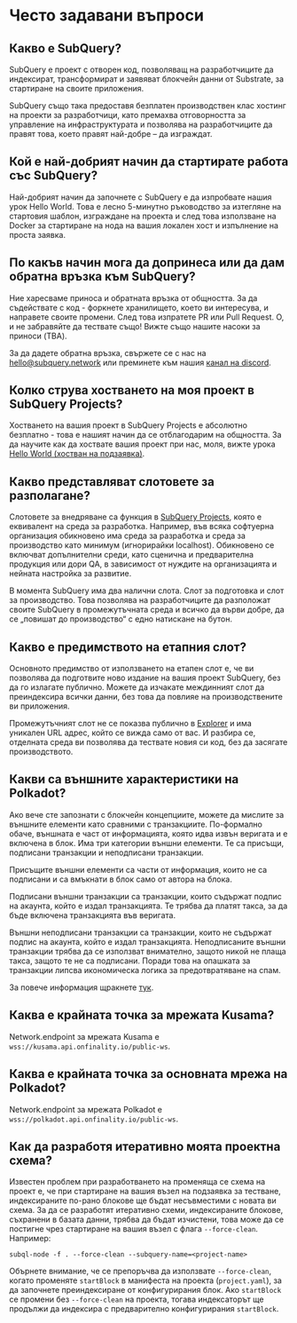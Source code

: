# Често задавани въпроси

## Какво е SubQuery?

SubQuery е проект с отворен код, позволяващ на разработчиците да индексират, трансформират и заявяват блокчейн данни от Substrate, за стартиране на своите приложения.

SubQuery също така предоставя безплатен производствен клас хостинг на проекти за разработчици, като премахва отговорността за управление на инфраструктурата и позволява на разработчиците да правят това, което правят най-добре – да изграждат.

## Кой е най-добрият начин да стартирате работа със SubQuery?

Най-добрият начин да започнете с SubQuery е да изпробвате нашия урок Hello World. Това е лесно 5-минутно ръководство за изтегляне на стартовия шаблон, изграждане на проекта и след това използване на Docker за стартиране на нода на вашия локален хост и изпълнение на проста заявка.

## По какъв начин мога да допринеса или да дам обратна връзка към SubQuery?

Ние харесваме приноса и обратната връзка от общността. За да съдействате с код - форкнете хранилището, което ви интересува, и направете своите промени. След това изпратете PR или Pull Request. О, и не забравяйте да тествате също! Вижте също нашите насоки за приноси (TBA).

За да дадете обратна връзка, свържете се с нас на hello@subquery.network или преминете към нашия [канал на discord](https://discord.com/invite/78zg8aBSMG).

## Колко струва хостването на моя проект в SubQuery Projects?

Хостването на вашия проект в SubQuery Projects е абсолютно безплатно - това е нашият начин да се отблагодарим на общността. За да научите как да хоствате вашия проект при нас, моля, вижте урока [Hello World (хостван на подзаявка)](../run_publish/publish.md).

## Какво представляват слотовете за разполагане?

Слотовете за внедряване са функция в [SubQuery Projects](https://project.subquery.network), която е еквивалент на среда за разработка. Например, във всяка софтуерна организация обикновено има среда за разработка и среда за производство като минимум (игнорирайки localhost). Обикновено се включват допълнителни среди, като сценична и предварителна продукция или дори QA, в зависимост от нуждите на организацията и нейната настройка за развитие.

В момента SubQuery има два налични слота. Слот за подготовка и слот за производство. Това позволява на разработчиците да разположат своите SubQuery в промежутъчната среда и всичко да върви добре, да се „повишат до производство“ с едно натискане на бутон.

## Какво е предимството на етапния слот?

Основното предимство от използването на етапен слот е, че ви позволява да подготвите ново издание на вашия проект SubQuery, без да го излагате публично. Можете да изчакате междинният слот да преиндексира всички данни, без това да повлияе на производствените ви приложения.

Промежутъчният слот не се показва публично в [Explorer](https://explorer.subquery.network/) и има уникален URL адрес, който се вижда само от вас. И разбира се, отделната среда ви позволява да тествате новия си код, без да засягате производството.

## Какви са външните характеристики на Polkadot?

Ако вече сте запознати с блокчейн концепциите, можете да мислите за външните елементи като сравними с транзакциите. По-формално обаче, външната е част от информацията, която идва извън веригата и е включена в блок. Има три категории външни елементи. Те са присъщи, подписани транзакции и неподписани транзакции.

Присъщите външни елементи са части от информация, които не са подписани и са вмъкнати в блок само от автора на блока.

Подписани външни транзакции са транзакции, които съдържат подпис на акаунта, който е издал транзакцията. Те трябва да платят такса, за да бъде включена транзакцията във веригата.

Външни неподписани транзакции са транзакции, които не съдържат подпис на акаунта, който е издал транзакцията. Неподписаните външни транзакции трябва да се използват внимателно, защото никой не плаща такса, защото те не са подписани. Поради това на опашката за транзакции липсва икономическа логика за предотвратяване на спам.

За повече информация щракнете [тук](https://substrate.dev/docs/en/knowledgebase/learn-substrate/extrinsics).

## Каква е крайната точка за мрежата Kusama?

Network.endpoint за мрежата Kusama е `wss://kusama.api.onfinality.io/public-ws`.

## Каква е крайната точка за основната мрежа на Polkadot?

Network.endpoint за мрежата Polkadot е `wss://polkadot.api.onfinality.io/public-ws`.

## Как да разработя итеративно моята проектна схема?

Известен проблем при разработването на променяща се схема на проект е, че при стартиране на вашия възел на подзаявка за тестване, индексираните по-рано блокове ще бъдат несъвместими с новата ви схема. За да се разработят итеративно схеми, индексираните блокове, съхранени в базата данни, трябва да бъдат изчистени, това може да се постигне чрез стартиране на вашия възел с флага `--force-clean`. Например:

```shell
subql-node -f . --force-clean --subquery-name=<project-name>
```

Обърнете внимание, че се препоръчва да използвате `--force-clean`, когато променяте `startBlock` в манифеста на проекта (`project.yaml`), за да започнете преиндексиране от конфигурирания блок. Ако `startBlock` се промени без `--force-clean` на проекта, тогава индексаторът ще продължи да индексира с предварително конфигурирания `startBlock`.
